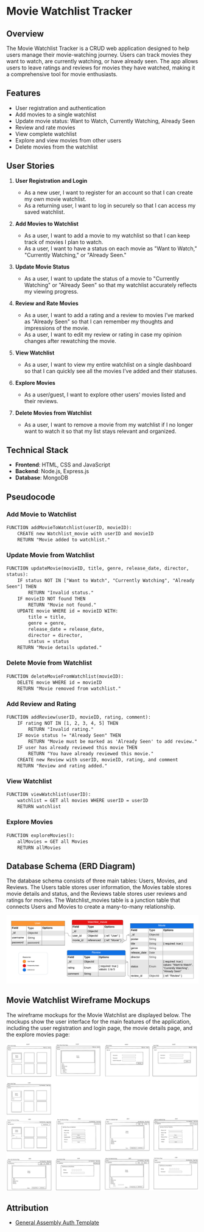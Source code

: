 # Movie Watchlist Tracker

## Overview
The Movie Watchlist Tracker is a CRUD web application designed to help users manage their movie-watching journey. Users can track movies they want to watch, are currently watching, or have already seen. The app allows users to leave ratings and reviews for movies they have watched, making it a comprehensive tool for movie enthusiasts.

## Features
- User registration and authentication
- Add movies to a single watchlist
- Update movie status: Want to Watch, Currently Watching, Already Seen
- Review and rate movies
- View complete watchlist
- Explore and view movies from other users
- Delete movies from the watchlist

## User Stories

1. **User Registration and Login**
   - As a new user, I want to register for an account so that I can create my own movie watchlist.
   - As a returning user, I want to log in securely so that I can access my saved watchlist.

2. **Add Movies to Watchlist**
   - As a user, I want to add a movie to my watchlist so that I can keep track of movies I plan to watch.
   - As a user, I want to have a status on each movie as "Want to Watch," "Currently Watching," or "Already Seen."

3. **Update Movie Status**
   - As a user, I want to update the status of a movie to "Currently Watching" or "Already Seen" so that my watchlist accurately reflects my viewing progress.

4. **Review and Rate Movies**
   - As a user, I want to add a rating and a review to movies I’ve marked as "Already Seen" so that I can remember my thoughts and impressions of the movie.
   - As a user, I want to edit my review or rating in case my opinion changes after rewatching the movie.

5. **View Watchlist**
   - As a user, I want to view my entire watchlist on a single dashboard so that I can quickly see all the movies I’ve added and their statuses.

6. **Explore Movies**
   - As a user/guest, I want to explore other users' movies listed and their reviews.

7. **Delete Movies from Watchlist**
   - As a user, I want to remove a movie from my watchlist if I no longer want to watch it so that my list stays relevant and organized.

## Technical Stack
- **Frontend**: HTML, CSS and JavaScript
- **Backend**: Node.js, Express.js
- **Database**: MongoDB

## Pseudocode

### **Add Movie to Watchlist**
```plaintext
FUNCTION addMovieToWatchlist(userID, movieID):
    CREATE new Watchlist_movie with userID and movieID
    RETURN "Movie added to watchlist."  
```

### **Update Movie from Watchlist**
```plaintext
FUNCTION updateMovie(movieID, title, genre, release_date, director, status):
    IF status NOT IN ["Want to Watch", "Currently Watching", "Already Seen"] THEN
        RETURN "Invalid status."
    IF movieID NOT found THEN
        RETURN "Movie not found."
    UPDATE movie WHERE id = movieID WITH:
        title = title,
        genre = genre,
        release_date = release_date,
        director = director,
        status = status
    RETURN "Movie details updated."
```

### **Delete Movie from Watchlist**
```plaintext
FUNCTION deleteMovieFromWatchlist(movieID):
    DELETE movie WHERE id = movieID
    RETURN "Movie removed from watchlist."
```

### **Add Review and Rating**
```plaintext
FUNCTION addReview(userID, movieID, rating, comment):
    IF rating NOT IN [1, 2, 3, 4, 5] THEN
        RETURN "Invalid rating."
    IF movie status != "Already Seen" THEN
        RETURN "Movie must be marked as 'Already Seen' to add review."
    IF user has already reviewed this movie THEN
        RETURN "You have already reviewed this movie."
    CREATE new Review with userID, movieID, rating, and comment
    RETURN "Review and rating added."
```

### **View Watchlist**
```plaintext
FUNCTION viewWatchlist(userID):
    watchlist = GET all movies WHERE userID = userID
    RETURN watchlist
```

### **Explore Movies**
```plaintext
FUNCTION exploreMovies():
    allMovies = GET all Movies
    RETURN allMovies
```

## Database Schema (ERD Diagram)
The database schema consists of three main tables: Users, Movies, and Reviews. The Users table stores user information, the Movies table stores movie details and status, and the Reviews table stores user reviews and ratings for movies. The Watchlist_movies table is a junction table that connects Users and Movies to create a many-to-many relationship.

![ERD Diagram](resources/ERD.png)


## Movie Watchlist Wireframe Mockups
The wireframe mockups for the Movie Watchlist are displayed below. The mockups show the user interface for the main features of the application, including the user registration and login page, the movie details page, and the explore movies page:

![Mockups](resources/Mockups.png)

## Attribution
- [General Assembly Auth Template](https://github.com/SEB-1-Bahrain/instructor-men-auth.git)